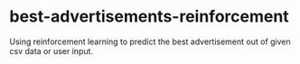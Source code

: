 # best-advertisements-reinforcement
Using reinforcement learning to predict the best advertisement out of given csv data or user input.

